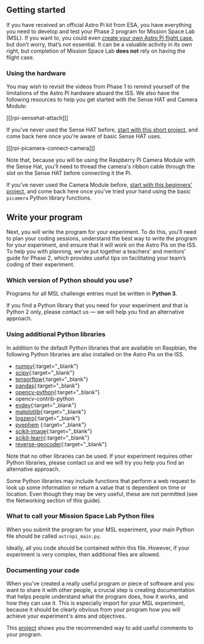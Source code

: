 ## Getting started

If you have received an official Astro Pi kit from ESA, you have everything you need to develop and test your Phase 2 program for Mission Space Lab (MSL). If you want to, you could even [create your own Astro Pi flight case](https://projects.raspberrypi.org/en/projects/astro-pi-flight-case), but don’t worry, that’s not essential. It can be a valuable activity in its own right, but completion of Mission Space Lab **does not** rely on having the flight case.

### Using the hardware

You may wish to revisit the videos from Phase 1 to remind yourself of the limitations of the Astro Pi hardware aboard the ISS. We also have the following resources to help you get started with the Sense HAT and Camera Module:

[[[rpi-sensehat-attach]]]

If you've never used the Sense HAT before, [start with this short project](https://projects.raspberrypi.org/en/projects/getting-started-with-the-sense-hat/), and come back here once you're aware of basic Sense HAT uses.

[[[rpi-picamera-connect-camera]]]

Note that, because you will be using the Raspberry Pi Camera Module with the Sense Hat, you'll need to thread the camera's ribbon cable through the slot on the Sense HAT before connecting it the Pi.

If you've never used the Camera Module before, [start with this beginners' project](https://projects.raspberrypi.org/en/projects/getting-started-with-picamera/), and come back here once you've tried your hand using the basic `picamera` Python library functions.

## Write your program

Next, you will write the program for your experiment. To do this, you'll need to plan your coding sessions, understand the best way to write the program for your experiment, and ensure that it will work on the Astro Pis on the ISS. To help you with planning, we've put together a teachers' and mentors' guide for Phase 2, which provides useful tips on facilitating your team’s coding of their experiment.

### Which version of Python should you use?

Programs for all MSL challenge entries must be written in **Python 3**.

If you find a Python library that you need for your experiment and that is Python 2 only, please contact us — we will help you find an alternative approach.

### Using additional Python libraries

In addition to the default Python libraries that are available on Raspbian, the following Python libraries are also installed on the Astro Pis on the ISS.

- [numpy](https://docs.scipy.org/doc/){:target="_blank"}
- [scipy](https://docs.scipy.org/doc/){:target="_blank"}
- [tensorflow](https://www.tensorflow.org/api_guides/python/){:target="_blank"}
- [pandas](https://pandas.pydata.org/pandas-docs/stable/api.html){:target="_blank"}
- [opencv-python](https://opencv-python-tutroals.readthedocs.io/en/latest/){:target="_blank"}
- opencv-contrib-python
- [evdev](https://python-evdev.readthedocs.io/en/latest/){:target="_blank"}
- [matplotlib](https://matplotlib.org/){:target="_blank"}
- [logzero](https://logzero.readthedocs.io/en/latest/){:target="_blank"}
- [pyephem](http://rhodesmill.org/pyephem/) {:target="_blank"}
- [scikit-image](http://scikit-image.org/docs/dev/){:target="_blank"}
- [scikit-learn](http://scikit-learn.org/stable/documentation.html){:target="_blank"}
- [reverse-geocoder](https://github.com/thampiman/reverse-geocoder){:target="_blank"}

Note that no other libraries can be used. If your experiment requires other Python libraries, please contact us and we will try you help you find an alternative approach.

Some Python libraries may include functions that perform a web request to look up some information or return a value that is dependent on time or location. Even though they may be very useful, these are not permitted (see the Networking section of this guide).  

### What to call your Mission Space Lab Python files

When you submit the program for your MSL experiment, your main Python file should be called `astropi_main.py`.

Ideally, all you code should be contained within this file. However, if your experiment is very complex, then additional files are allowed.

### Documenting your code

When you’ve created a really useful program or piece of software and you want to share it with other people, a crucial step is creating documentation that helps people understand what the program does, how it works, and how they can use it. This is especially import for your MSL experiment, because it should be clearly obvious from your program how you will achieve your experiment's aims and objectives.

This [project](https://projects.raspberrypi.org/en/projects/documenting-your-code) shows you the recommended way to add useful comments to your program.
